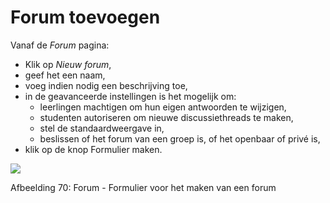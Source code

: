 # Forum toevoegen

Vanaf de _Forum_ pagina:

* Klik op _Nieuw forum_,
* geef het een naam,
* voeg indien nodig een beschrijving toe,
* in de geavanceerde instellingen is het mogelijk om:
  * leerlingen machtigen om hun eigen antwoorden te wijzigen,
  * studenten autoriseren om nieuwe discussiethreads te maken,
  * stel de standaardweergave in,
  * beslissen of het forum van een groep is, of het openbaar of privé is,
* klik op de knop Formulier maken.

![](../../.gitbook/assets/graphics4%20%281%29.png)

Afbeelding 70: Forum - Formulier voor het maken van een forum


